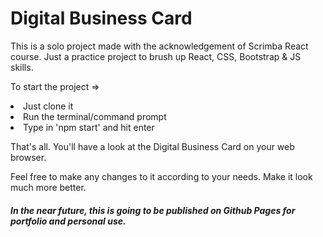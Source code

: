 <h1>Digital Business Card</h1>

<p>This is a solo project made with the acknowledgement of Scrimba React course. Just a practice project to brush up React, CSS, Bootstrap & JS skills.</p>


To start the project => 
    <li>Just clone it</li>
    <li>Run the terminal/command prompt</li>
    <li>Type in 'npm start' and hit enter</li>
    
<p>That's all. You'll have a look at the Digital Business Card on your web browser.

Feel free to make any changes to it according to your needs. Make it look much more better. </p>


<h5>In the near future, this is going to be published on Github Pages for portfolio and personal use.</h5>

